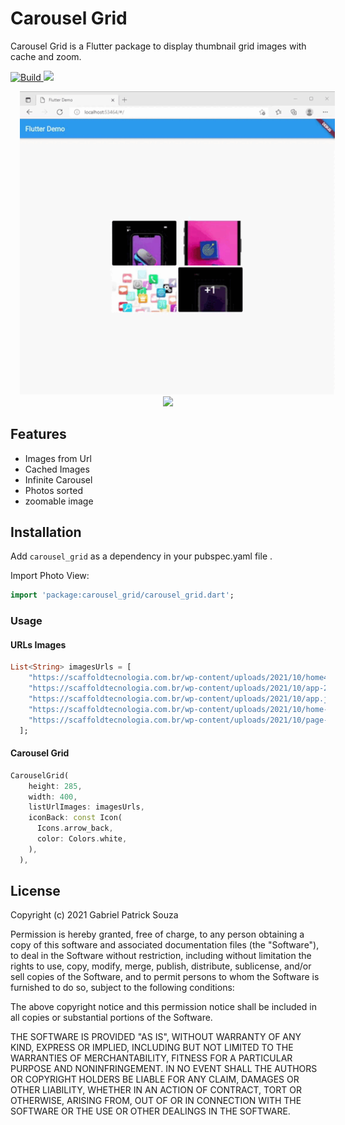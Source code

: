 # Carousel Grid

Carousel Grid is a Flutter package to display thumbnail grid images with cache and zoom.

<p align="start">
  <a href="https://pub.dev/packages/carousel_grid">
    <img src="https://img.shields.io/badge/build-passing-green"
         alt="Build">
  </a>
  <a href="https://pub.dev/packages/carousel_grid"><img src="https://img.shields.io/badge/pub-v1.0.3-blue"></a>
  
</p>

<p align="center">
  <img src="https://github.com/gabrielpatricksouza/carousel_grid/blob/master/example/demo/example_web.gif?raw=true" hspace="15"/>
  <img src="https://github.com/gabrielpatricksouza/carousel_grid/blob/master/example/demo/example.gif?raw=true" width=24% hspace="15"/>
</p>


## Features
* Images from Url
* Cached Images
* Infinite Carousel 
* Photos sorted 
* zoomable image

## Installation

Add `carousel_grid` as a dependency in your pubspec.yaml file .

Import Photo View:
```dart
import 'package:carousel_grid/carousel_grid.dart';
```

### Usage

#### URLs Images
``` dart
List<String> imagesUrls = [
    "https://scaffoldtecnologia.com.br/wp-content/uploads/2021/10/home4.jpg",
    "https://scaffoldtecnologia.com.br/wp-content/uploads/2021/10/app-2.png",
    "https://scaffoldtecnologia.com.br/wp-content/uploads/2021/10/app.jpg",
    "https://scaffoldtecnologia.com.br/wp-content/uploads/2021/10/home-1.jpg",
    "https://scaffoldtecnologia.com.br/wp-content/uploads/2021/10/page-1.png",
  ];
```


#### Carousel Grid

```dart
CarouselGrid(
    height: 285,
    width: 400,
    listUrlImages: imagesUrls,
    iconBack: const Icon(
      Icons.arrow_back,
      color: Colors.white,
    ),
  ),
```

## License

Copyright (c) 2021 Gabriel Patrick Souza

Permission is hereby granted, free of charge, to any person obtaining a copy
of this software and associated documentation files (the "Software"), to deal
in the Software without restriction, including without limitation the rights
to use, copy, modify, merge, publish, distribute, sublicense, and/or sell
copies of the Software, and to permit persons to whom the Software is
furnished to do so, subject to the following conditions:

The above copyright notice and this permission notice shall be included in all
copies or substantial portions of the Software.

THE SOFTWARE IS PROVIDED "AS IS", WITHOUT WARRANTY OF ANY KIND, EXPRESS OR
IMPLIED, INCLUDING BUT NOT LIMITED TO THE WARRANTIES OF MERCHANTABILITY,
FITNESS FOR A PARTICULAR PURPOSE AND NONINFRINGEMENT. IN NO EVENT SHALL THE
AUTHORS OR COPYRIGHT HOLDERS BE LIABLE FOR ANY CLAIM, DAMAGES OR OTHER
LIABILITY, WHETHER IN AN ACTION OF CONTRACT, TORT OR OTHERWISE, ARISING FROM,
OUT OF OR IN CONNECTION WITH THE SOFTWARE OR THE USE OR OTHER DEALINGS IN THE
SOFTWARE.
